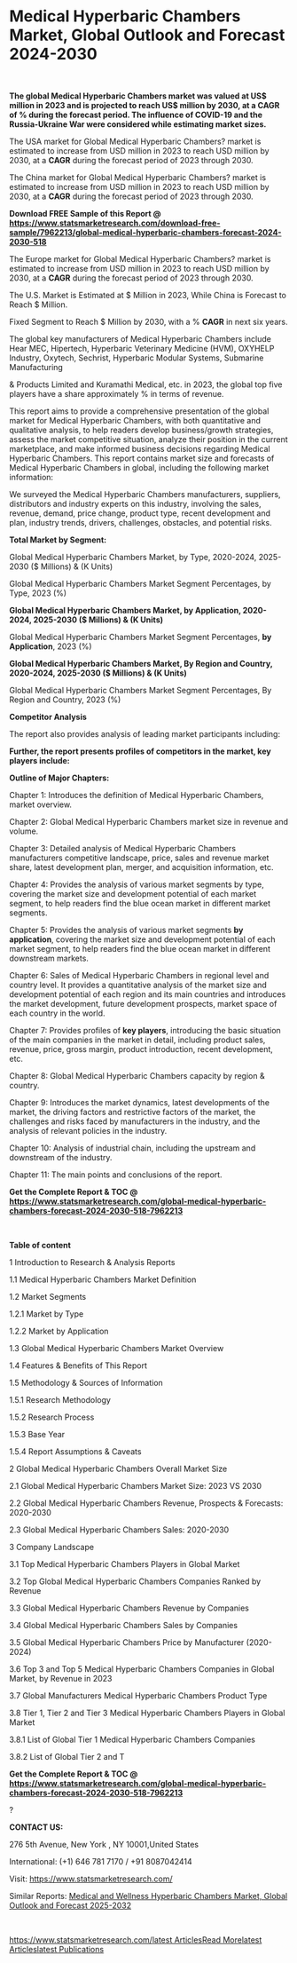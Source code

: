<h1>Medical Hyperbaric Chambers Market, Global Outlook and Forecast 2024-2030</h1><br/><p><strong>The global Medical Hyperbaric Chambers market was valued at US$ million in 2023 and is projected to reach US$ million by 2030, at a <strong>CAGR</strong> of % during the forecast period. The influence of COVID-19 and the Russia-Ukraine War were considered while estimating market sizes.</strong></p>
 
 
 
 <p>The USA market for Global Medical Hyperbaric Chambers? market is estimated to increase from USD million in 2023 to reach USD million by 2030, at a <strong>CAGR</strong> during the forecast period of 2023 through 2030.</p>
 
 
 
 <p>The China market for Global Medical Hyperbaric Chambers? market is estimated to increase from USD million in 2023 to reach USD million by 2030, at a <strong>CAGR</strong> during the forecast period of 2023 through 2030.</p>
 
 
 
 <p><strong>Download FREE Sample of this Report @ <a href="https://www.statsmarketresearch.com/download-free-sample/7962213/global-medical-hyperbaric-chambers-forecast-2024-2030-518">https://www.statsmarketresearch.com/download-free-sample/7962213/global-medical-hyperbaric-chambers-forecast-2024-2030-518</a></strong></p>
 
 
 
 <p>The Europe market for Global Medical Hyperbaric Chambers? market is estimated to increase from USD million in 2023 to reach USD million by 2030, at a <strong>CAGR</strong> during the forecast period of 2023 through 2030.</p>
 
 
 
 <p>The U.S. Market is Estimated at $ Million in 2023, While China is Forecast to Reach $ Million.</p>
 
 
 
 <p>Fixed Segment to Reach $ Million by 2030, with a % <strong>CAGR</strong> in next six years.</p>
 
 
 
 <p>The global key manufacturers of Medical Hyperbaric Chambers include Hear MEC, Hipertech, Hyperbaric Veterinary Medicine (HVM), OXYHELP Industry, Oxytech, Sechrist, Hyperbaric Modular Systems, Submarine Manufacturing</p>
 
 
 
 <p>& Products Limited and Kuramathi Medical, etc. in 2023, the global top five players have a share approximately % in terms of revenue.</p>
 
 
 
 <p>This report aims to provide a comprehensive presentation of the global market for Medical Hyperbaric Chambers, with both quantitative and qualitative analysis, to help readers develop business/growth strategies, assess the market competitive situation, analyze their position in the current marketplace, and make informed business decisions regarding Medical Hyperbaric Chambers. This report contains market size and forecasts of Medical Hyperbaric Chambers in global, including the following market information:</p>
 
 
 
 <p>We surveyed the Medical Hyperbaric Chambers manufacturers, suppliers, distributors and industry experts on this industry, involving the sales, revenue, demand, price change, product type, recent development and plan, industry trends, drivers, challenges, obstacles, and potential risks.</p>
 
 
 
 <p><strong>Total Market by Segment:</strong></p>
 
 
 
 <p>Global Medical Hyperbaric Chambers Market, by Type, 2020-2024, 2025-2030 ($ Millions) & (K Units)</p>
 
 
 
 <p>Global Medical Hyperbaric Chambers Market Segment Percentages, by Type, 2023 (%)</p>
 
 
 
 <p><strong>Global Medical Hyperbaric Chambers Market, <strong>by Application</strong>, 2020-2024, 2025-2030 ($ Millions) & (K Units)</strong></p>
 
 
 
 <p>Global Medical Hyperbaric Chambers Market Segment Percentages, <strong>by Application</strong>, 2023 (%)</p>
 
 
 
 <p><strong>Global Medical Hyperbaric Chambers Market, By Region and Country, 2020-2024, 2025-2030 ($ Millions) & (K Units)</strong></p>
 
 
 
 <p>Global Medical Hyperbaric Chambers Market Segment Percentages, By Region and Country, 2023 (%)</p>
 
 
 
 <p><strong>Competitor Analysis</strong></p>
 
 
 
 <p>The report also provides analysis of leading market participants including:</p>
 
 
 
 <p><strong>Further, the report presents profiles of competitors in the market, <strong>key players</strong> include:</strong></p>
 
 
 
 <p><strong>Outline of Major Chapters:</strong></p>
 
 
 
 <p>Chapter 1: Introduces the definition of Medical Hyperbaric Chambers, market overview.</p>
 
 
 
 <p>Chapter 2: Global Medical Hyperbaric Chambers market size in revenue and volume.</p>
 
 
 
 <p>Chapter 3: Detailed analysis of Medical Hyperbaric Chambers manufacturers competitive landscape, price, sales and revenue market share, latest development plan, merger, and acquisition information, etc.</p>
 
 
 
 <p>Chapter 4: Provides the analysis of various market segments by type, covering the market size and development potential of each market segment, to help readers find the blue ocean market in different market segments.</p>
 
 
 
 <p>Chapter 5: Provides the analysis of various market segments <strong>by application</strong>, covering the market size and development potential of each market segment, to help readers find the blue ocean market in different downstream markets.</p>
 
 
 
 <p>Chapter 6: Sales of Medical Hyperbaric Chambers in regional level and country level. It provides a quantitative analysis of the market size and development potential of each region and its main countries and introduces the market development, future development prospects, market space of each country in the world.</p>
 
 
 
 <p>Chapter 7: Provides profiles of <strong>key players</strong>, introducing the basic situation of the main companies in the market in detail, including product sales, revenue, price, gross margin, product introduction, recent development, etc.</p>
 
 
 
 <p>Chapter 8: Global Medical Hyperbaric Chambers capacity by region & country.</p>
 
 
 
 <p>Chapter 9: Introduces the market dynamics, latest developments of the market, the driving factors and restrictive factors of the market, the challenges and risks faced by manufacturers in the industry, and the analysis of relevant policies in the industry.</p>
 
 
 
 <p>Chapter 10: Analysis of industrial chain, including the upstream and downstream of the industry.</p>
 
 
 
 <p>Chapter 11: The main points and conclusions of the report.</p>
 
 
 
 <div><b>Get the Complete Report & TOC @ <a href="https://www.statsmarketresearch.com/global-medical-hyperbaric-chambers-forecast-2024-2030-518-7962213">https://www.statsmarketresearch.com/global-medical-hyperbaric-chambers-forecast-2024-2030-518-7962213</a></b></div>
 
 
 
 <p><br />
 
 <b>Table of content</b></p>
 
 
 
 <p>1 Introduction to Research & Analysis Reports<br />
 
 1.1 Medical Hyperbaric Chambers Market Definition<br />
 
 1.2 Market Segments<br />
 
 1.2.1 Market by Type<br />
 
 1.2.2 Market by Application<br />
 
 1.3 Global Medical Hyperbaric Chambers Market Overview<br />
 
 1.4 Features & Benefits of This Report<br />
 
 1.5 Methodology & Sources of Information<br />
 
 1.5.1 Research Methodology<br />
 
 1.5.2 Research Process<br />
 
 1.5.3 Base Year<br />
 
 1.5.4 Report Assumptions & Caveats<br />
 
 2 Global Medical Hyperbaric Chambers Overall Market Size<br />
 
 2.1 Global Medical Hyperbaric Chambers Market Size: 2023 VS 2030<br />
 
 2.2 Global Medical Hyperbaric Chambers Revenue, Prospects & Forecasts: 2020-2030<br />
 
 2.3 Global Medical Hyperbaric Chambers Sales: 2020-2030<br />
 
 3 Company Landscape<br />
 
 3.1 Top Medical Hyperbaric Chambers Players in Global Market<br />
 
 3.2 Top Global Medical Hyperbaric Chambers Companies Ranked by Revenue<br />
 
 3.3 Global Medical Hyperbaric Chambers Revenue by Companies<br />
 
 3.4 Global Medical Hyperbaric Chambers Sales by Companies<br />
 
 3.5 Global Medical Hyperbaric Chambers Price by Manufacturer (2020-2024)<br />
 
 3.6 Top 3 and Top 5 Medical Hyperbaric Chambers Companies in Global Market, by Revenue in 2023<br />
 
 3.7 Global Manufacturers Medical Hyperbaric Chambers Product Type<br />
 
 3.8 Tier 1, Tier 2 and Tier 3 Medical Hyperbaric Chambers Players in Global Market<br />
 
 3.8.1 List of Global Tier 1 Medical Hyperbaric Chambers Companies<br />
 
 3.8.2 List of Global Tier 2 and T</p>
 
 
 
 <div><b>Get the Complete Report & TOC @ <a href="https://www.statsmarketresearch.com/global-medical-hyperbaric-chambers-forecast-2024-2030-518-7962213">https://www.statsmarketresearch.com/global-medical-hyperbaric-chambers-forecast-2024-2030-518-7962213</a></b></div>
 
 
 
 <p>? </p>
 
 
 
 <p><b>CONTACT US:</b><br />
 
 276 5th Avenue, New York , NY 10001,United States<br />
 
 International: (+1) 646 781 7170 / +91 8087042414<br />
 
 Visit: <a href="https://www.statsmarketresearch.com/">https://www.statsmarketresearch.com/</a><br />
 
 Similar Reports: <a href="https://www.statsmarketresearch.com/global-medical-hyperbaric-chambers-forecast-2024-2030-518-7962213">Medical and Wellness Hyperbaric Chambers Market, Global Outlook and Forecast 2025-2032</a><br />
 
 <br />
 
 <a href="https://gyeongbokgung.com">https://www.statsmarketresearch.com/</a><a href="https://hallyeomaritime.com">latest Articles</a><a href="https://jingwansa.com">Read More</a><a href="https://nguoiviet.jp/">latest Articles</a><a href="https://www.intelmarketresearch.com/">latest Publications</a></p>